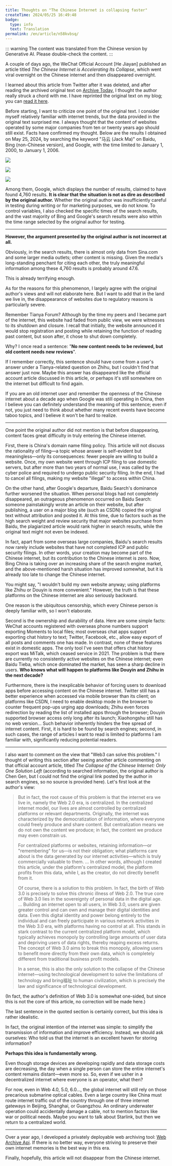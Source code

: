 ```yaml
---
title: Thoughts on "The Chinese Internet is collapsing faster"
createTime: 2024/05/25 16:49:48
badge:
  type: info
  text: Translation
permalink: /en/article/n58kvbsq/
---
```


::: warning
The content was translated from the Chinese version by Generative AI. Please double-check the content.
:::

A couple of days ago, the WeChat Official Account [He Jiayan] published an article titled *The Chinese Internet is Accelerating Its Collapse*, which went viral overnight on the Chinese internet and then disappeared overnight.

I learned about this article from Twitter after it was deleted, and after reading the archived original text on [Archive Today](https://archive.md/HoGem), I thought the author really struck a chord with me. I have reprinted the original text on my blog; you can [read it here](/en/article/532iw8xm/).

Before starting, I want to criticize one point of the original text. I consider myself relatively familiar with internet trends, but the data provided in the original text surprised me. I always thought that the content of websites operated by some major companies from ten or twenty years ago should still exist. Facts have confirmed my thought. Below are the results I obtained on May 25, 2024, by searching the keyword "马云 (Jack Ma)" on Baidu, Bing (non-Chinese version), and Google, with the time limited to January 1, 2000, to January 1, 2006.

![](/images/422a0563932f57cd692f20992bf5ba9b.png)

![](/images/c5100754a1ed190b265baddc79603ef3.png)

![](/images/fa140e6215ff2fd25b5f4bccb26b2915.png)

Among them, Google, which displays the number of results, claimed to have found 4,760 results. **It is clear that the situation is not as dire as described by the original author.** Whether the original author was insufficiently careful in testing during writing or for marketing purposes, we do not know. To control variables, I also checked the specific times of the search results, and the vast majority of Bing and Google's search results were also within the time range selected by the original author for testing.

---

**However, the argument presented by the original author is not incorrect at all.**

Obviously, in the search results, there is almost only data from Sina.com and some larger media outlets; other content is missing. Given the media's long-standing penchant for citing each other, the truly meaningful information among these 4,760 results is probably around 47.6.

This is already terrifying enough.

As for the reasons for this phenomenon, I largely agree with the original author's views and will not elaborate here. But I want to add that in the land we live in, the disappearance of websites due to regulatory reasons is particularly severe.

Remember Tianya Forum? Although by the time my peers and I became part of the internet, this website had faded from public view, we were witnesses to its shutdown and closure. I recall that initially, the website announced it would stop registration and posting while retaining the function of reading past content, but soon after, it chose to shut down completely.

Why? I once read a sentence: "**No new content needs to be reviewed, but old content needs new reviews**".

If I remember correctly, this sentence should have come from a user's answer under a Tianya-related question on Zhihu, but I couldn't find that answer just now. Maybe this answer has disappeared like the official account article discussed in this article, or perhaps it's still somewhere on the internet but difficult to find again.

If you are an old internet user and remember the openness of the Chinese internet about a decade ago when Google was still operating in China, then I believe you can definitely understand the meaning of this sentence; even if not, you just need to think about whether many recent events have become taboo topics, and I believe it won't be hard to realize.

---

One point the original author did not mention is that before disappearing, content faces great difficulty in truly entering the Chinese internet.

First, there is China's domain name filing policy. This article will not discuss the rationality of filing—a topic whose answer is self-evident but meaningless—only its consequences: fewer people are willing to build a website. Once, my own website went through ICP filing to use domestic servers, but after more than two years of normal use, I was called by the cyber police and required to undergo public security filing. In the end, I had to cancel all filings, making my website "illegal" to access within China.

On the other hand, after Google's departure, Baidu Search's dominance further worsened the situation. When personal blogs had not completely disappeared, an outrageous phenomenon occurred on Baidu Search: someone painstakingly wrote an article on their website, but after publishing, a user on a major blog site (such as CSDN) copied the original text without attribution and posted it. At this time, due to factors such as the high search weight and review security that major websites purchase from Baidu, the plagiarized article would rank higher in search results, while the original text might not even be indexed.

In fact, apart from some overseas large companies, Baidu's search results now rarely include websites that have not completed ICP and public security filings. In other words, your creation may become part of the Chinese internet, but its contribution to the Chinese internet is zero. Now, Bing China is taking over an increasing share of the search engine market, and the above-mentioned harsh situation has improved somewhat, but it is already too late to change the Chinese internet.

You might say, "I wouldn't build my own website anyway; using platforms like Zhihu or Douyin is more convenient." However, the truth is that these platforms on the Chinese internet are also seriously backward.

One reason is the ubiquitous censorship, which every Chinese person is deeply familiar with, so I won't elaborate.

Second is the ownership and durability of data. Here are some simple facts: WeChat accounts registered with overseas phone numbers support exporting Moments to local files; most overseas chat apps support exporting chat history to text; Twitter, Facebook, etc., allow easy export of all posts and comments one has made. In contrast, none of these features exist in domestic apps. The only tool I've seen that offers chat history export was MiTalk, which ceased service in 2021. The problem is that there are currently no consistently active websites on the Chinese internet; even Baidu Tieba, which once dominated the market, has seen a sharp decline in users. **Who knows what will happen to platforms like Douyin and Zhihu in the next decade?**

Furthermore, there is the inexplicable behavior of forcing users to download apps before accessing content on the Chinese internet. Twitter still has a better experience when accessed via mobile browser than its client; on platforms like CSDN, I need to enable desktop mode in the browser to counter frequent pop-ups urging app downloads; Zhihu even forces redirection by reading the list of installed apps through the browser; Douyin supported browser access only long after its launch; Xiaohongshu still has no web version... Such behavior inherently hinders the free spread of internet content. First, it is hard to be found by search engines; second, in such cases, the range of articles I want to read is limited to platforms I am familiar with, significantly reducing potential readers.

---

I also want to comment on the view that "Web3 can solve this problem." I thought of writing this section after seeing another article commenting on that official account article, titled *The Collapse of the Chinese Internet: Only One Solution Left* (according to searched information, the original author is Chen Gen, but I could not find the original link posted by the author in search engines, so no source is provided here). Let's first look at the author's view:

> But in fact, the root cause of this problem is that the internet era we live in, namely the Web 2.0 era, is centralized. In the centralized internet model, our lives are almost controlled by centralized platforms or relevant departments. Originally, the internet was characterized by the democratization of information, where everyone could freely produce and share content. But centralization means we do not own the content we produce; in fact, the content we produce may even constrain us.
>
> For centralized platforms or websites, retaining information—or "remembering" for us—is not their obligation; what platforms care about is the data generated by our internet activities—which is truly commercially valuable to them. ... In other words, although I created this article, under the platform's centralized model, the platform profits from this data, while I, as the creator, do not directly benefit from it.
>
> Of course, there is a solution to this problem. In fact, the birth of Web 3.0 is precisely to solve this chronic illness of Web 2.0. The true core of Web 3.0 lies in the sovereignty of personal data in the digital age. ... Building an internet open to all users, in Web 3.0, users are given greater control and can own and manage their digital identities and data. Even this digital identity and power belong entirely to the individual and can freely participate in various network activities in the Web 3.0 era, with platforms having no control at all. This stands in stark contrast to the current centralized platform model, which typically achieves monopoly by controlling large amounts of user data and depriving users of data rights, thereby reaping excess returns. The concept of Web 3.0 aims to break this monopoly, allowing users to benefit more directly from their own data, which is completely different from traditional business profit models.
>
> In a sense, this is also the only solution to the collapse of the Chinese internet—using technological development to solve the limitations of technology and bring福祉 to human civilization, which is precisely the law and significance of technological development.

(In fact, the author's definition of Web 3.0 is somewhat one-sided, but since this is not the core of this article, no correction will be made here.)

The last sentence in the quoted section is certainly correct, but this idea is rather idealistic.

In fact, the original intention of the internet was simple: to simplify the transmission of information and improve efficiency. Instead, we should ask ourselves: Who told us that the internet is an excellent haven for storing information?

**Perhaps this idea is fundamentally wrong.**

Even though storage devices are developing rapidly and data storage costs are decreasing, the day when a single person can store the entire internet's content remains distant—even more so. So, even if we usher in a decentralized internet where everyone is an operator, what then?

For now, even in Web 4.0, 5.0, 6.0..., the global internet will still rely on those precarious submarine optical cables. Even a large country like China must route internet traffic out of the country through one of three internet gateways in Beijing, Shanghai, or Guangzhou. An ordinary underwater operation could accidentally damage a cable, not to mention factors like war or political needs. Maybe you want to talk about Starlink, but then we return to a centralized world.

---

Over a year ago, I developed a privately deployable web archiving tool: [Web Archive Api](https://github.com/yxzlwz/archive-api). If there is no better way, everyone striving to preserve their own internet memories is the best way in this era.

Finally, hopefully, this article will not disappear from the Chinese internet.
